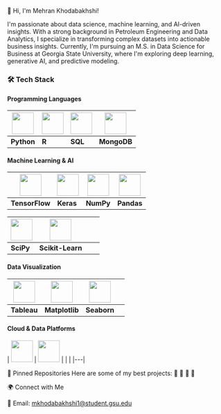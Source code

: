 👋 Hi, I'm Mehran Khodabakhshi!


I'm passionate about data science, machine learning, and AI-driven insights. With a strong background in Petroleum Engineering and Data Analytics, I specialize in transforming complex datasets into actionable business insights. Currently, I'm pursuing an M.S. in Data Science for Business at Georgia State University, where I'm exploring deep learning, generative AI, and predictive modeling.


### 🛠 Tech Stack

#### **Programming Languages**
| <img src="https://cdn.jsdelivr.net/gh/devicons/devicon/icons/python/python-original.svg" width="50"/> | <img src="https://cdn.jsdelivr.net/gh/devicons/devicon/icons/r/r-original.svg" width="50"/> | <img src="https://cdn.jsdelivr.net/gh/devicons/devicon/icons/sqlite/sqlite-original.svg" width="50"/> | <img src="https://cdn.jsdelivr.net/gh/devicons/devicon/icons/mongodb/mongodb-original.svg" width="50"/> |
|---|---|---|---|
| **Python** | **R** | **SQL** | **MongoDB** |

#### **Machine Learning & AI**
| <img src="https://cdn.jsdelivr.net/gh/devicons/devicon/icons/tensorflow/tensorflow-original.svg" width="50"/> | <img src="https://cdn.jsdelivr.net/gh/devicons/devicon/icons/keras/keras-original.svg" width="50"/> | <img src="https://cdn.jsdelivr.net/gh/devicons/devicon/icons/numpy/numpy-original.svg" width="50"/> | <img src="https://cdn.jsdelivr.net/gh/devicons/devicon/icons/pandas/pandas-original.svg" width="50"/> |
|---|---|---|---|
| **TensorFlow** | **Keras** | **NumPy** | **Pandas** |

| <img src="https://cdn.jsdelivr.net/gh/devicons/devicon/icons/scipy/scipy-original.svg" width="50"/> | <img src="https://cdn.jsdelivr.net/gh/devicons/devicon/icons/scikitlearn/scikitlearn-original.svg" width="50"/> | | |
|---|---|---|---|
| **SciPy** | **Scikit-Learn** |  |  |

#### **Data Visualization**
| <img src="https://cdn.jsdelivr.net/gh/devicons/devicon/icons/tableau/tableau-original.svg" width="50"/> | <img src="https://cdn.jsdelivr.net/gh/devicons/devicon/icons/matplotlib/matplotlib-original.svg" width="50"/> | <img src="https://seaborn.pydata.org/_images/logo-mark-lightbg.svg" width="50"/> | |
|---|---|---|---|
| **Tableau** | **Matplotlib** | **Seaborn** | |

#### **Cloud & Data Platforms**
| <img src="https://cdn.jsdelivr.net/gh/devicons/devicon/icons/googlecloud/googlecloud-original.svg" width="50"/> | <img src="https://cdn.jsdelivr.net/gh/devicons/devicon/icons/postgresql/postgresql-original.svg" width="50"/> | | |
|---|





📌 Pinned Repositories
Here are some of my best projects:
🔹 
🔹 
🔹 
🔹 


🌍 Connect with Me

📩 Email: mkhodabakhshi1@student.gsu.edu

